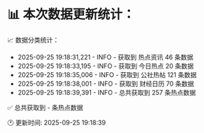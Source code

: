 📊 本次数据更新统计：
==========================

📈 数据分类统计：
- 2025-09-25 19:18:31,221 - INFO - 获取到 热点资讯 46 条数据
- 2025-09-25 19:18:33,195 - INFO - 获取到 今日热点 20 条数据
- 2025-09-25 19:18:35,006 - INFO - 获取到 公社热帖 121 条数据
- 2025-09-25 19:18:38,001 - INFO - 获取到 财经日历 70 条数据
- 2025-09-25 19:18:39,391 - INFO - 总共获取到 257 条热点数据

✅ 总共获取到 - 条热点数据

🕐 更新时间: 2025-09-25 19:18:39
